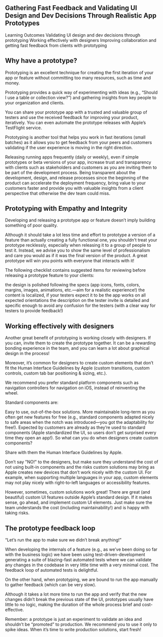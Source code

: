 ##   Gathering Fast Feedback and Validating UI Design and Dev Decisions Through Realistic App Prototypes


Learning Outcomes
Validating UI design and dev decisions through prototyping
Working effectively with designers
Improving collaboration and getting fast feedback from clients with prototyping

## Why have a prototype?
Prototyping is an excellent technique for creating the first iteration of your app or feature without committing too many resources, such as time and money.

Prototyping provides a quick way of experimenting with ideas (e.g., “Should I use a table or collection view?”) and gathering insights from key people to your organization and clients.

You can share your prototype app with a trusted and valuable group of testers and use the received feedback for improving your product, iteratively. You can even automate the prototype releases with Apple’s TestFlight service.

Prototyping is another tool that helps you work in fast iterations (small batches) as it allows you to get feedback from your peers and customers validating if the user experience is moving in the right direction.

Releasing running apps frequently (daily or weekly), even if simple prototypes or beta versions of your app, increase trust and transparency with clients such as stakeholders and customers as you are inviting them to be part of the development process. Being transparent about the development, design, and release processes since the beginning of the product can accelerate the deployment frequency, bring value to your customers faster and provide you with valuable insights from a client perspective that otherwise the dev team could miss.

## Prototyping with Empathy and Integrity
Developing and releasing a prototype app or feature doesn’t imply building something of poor quality.

Although it should take a lot less time and effort to prototype a version of a feature than actually creating a fully functional one, you shouldn’t treat your prototype recklessly, especially when releasing it to a group of people to test it. Instead, we advise you to show the same level of professionalism and care you would as if it was the final version of the product. A great prototype will win you points with everyone that interacts with it!

The following checklist contains suggested items for reviewing before releasing a prototype feature to your clients:

the design is polished following the specs (app icons, fonts, colors, margins, images, animations, etc.—aim for a realistic experience!)
the content is localized, if your testers expect it to be
the app works on all expected orientations
the description on the tester invite is detailed and specific enough to avoid any confusion for the testers (with a clear way for testers to provide feedback!)

## Working effectively with designers
Another great benefit of prototyping is working closely with designers. If you can, invite them to create the prototype together. It can be a rewarding bonding experience in the team, and you can learn a lot about graphical design in the process!

Moreover, it’s common for designers to create custom elements that don’t fit the Human Interface Guidelines by Apple (custom transitions, custom controls, custom tab bar positioning & sizing, etc.).

We recommend you prefer standard platform components such as navigation controllers for navigation on iOS, instead of reinventing the wheel.

Standard components are:

Easy to use, out-of-the-box solutions.
More maintainable long-term as you often get new features for free (e.g., standard components adapted nicely to safe areas when the notch was introduced—you got the adaptability for free!).
Expected by customers are already as they’re used to standard components (Apple standardized the UI, so users don’t get surprised every time they open an app!).
So what can you do when designers create custom components?

Share with them the Human Interface Guidelines by Apple.

Don’t say "NO!" to the designers, but make sure they understand the cost of not using built-in components and the risks custom solutions may bring as Apple creates new devices that don’t work nicely with the custom UI. For example, when supporting multiple languages in your app, custom elements may not play nicely with right-to-left languages or accessibility features.

However, sometimes, custom solutions work great! There are great (and beautiful) custom UI features outside Apple’s standard design. If it makes sense, go ahead, and implement custom UI elements. Just make sure the team understands the cost (including maintainability!) and is happy with taking risks.

## The prototype feedback loop
“Let’s run the app to make sure we didn’t break anything!”

When developing the internals of a feature (e.g., as we’ve been doing so far with the business logic) we have been using test-driven-development generating a suite of blazing-fast automated tests where we can validate any changes in the codebase in very little time with a very minimal cost. The feedback loop of automated tests is delightful.

On the other hand, when prototyping, we are bound to run the app manually to gather feedback (which can be very slow).

Although it takes a lot more time to run the app and verify that the new changes didn’t break the previous state of the UI, prototypes usually have little to no logic, making the duration of the whole process brief and cost-effective.

Remember: a prototype is just an experiment to validate an idea and shouldn’t be “promoted” to production. We recommend you to use it only to spike ideas. When it’s time to write production solutions, start fresh!
